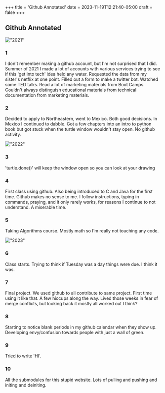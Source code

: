 +++
title = 'Github Annotated'
date = 2023-11-19T12:21:40-05:00
draft = false
+++


## Github Annotated

!["2021"](/img/2021-github.png)

### 1
I don't remember making a github account, but I'm not surprised that I did. Summer of 2021 I made a lot of accounts with various services trying to see if this 'get into tech' idea held any water. Requested the data from my sister's netflix at one point. Filled out a form to make a twitter bot. Watched some TED talks. Read a lot of marketing materials from Boot Camps. Couldn't always distinguish educational materials from technical documentation from marketing materials. 

### 2
Decided to apply to Northeastern, went to Mexico. Both good decisions. In Mexico I continued to dabble. Got a few chapters into an intro to python book but got stuck when the turtle window wouldn't stay open. No github activity. 

!["2022"](/img/2022-github.png)

### 3
'turtle.done()' will keep the window open so you can look at your drawing

### 4
First class using github. Also being introduced to C and Java for the first time. Github makes no sense to me. I follow instructions, typing in commands, praying, and it only rarely works, for reasons I continue to not understand. A miserable time. 

### 5 
Taking Algorithms course. Mostly math so I'm really not touching any code.

!["2023"](/img/2023-github.png)

### 6
Class starts. Trying to think if Tuesday was a day things were due. I think it was. 

### 7 
Final project. We used github to all contribute to same project. First time using it like that. A few hiccups along the way. Lived those weeks in fear of merge conflicts, but looking back it mostly all worked out I think? 

### 8 
Starting to notice blank periods in my github calendar when they show up. Developing envy/confusion towards people with just a wall of green. 

### 9 
Tried to write 'HI'.

### 10 
All the submodules for this stupid website. Lots of pulling and pushing and initing and deiniting. 